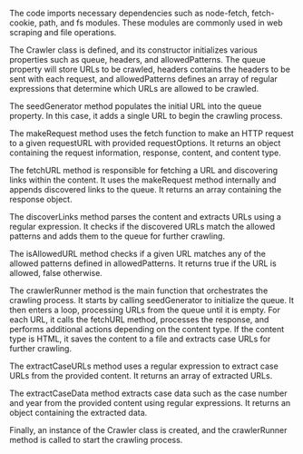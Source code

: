 The code imports necessary dependencies such as node-fetch, fetch-cookie, path, and fs modules. These modules are commonly used in web scraping and file operations.

The Crawler class is defined, and its constructor initializes various properties such as queue, headers, and allowedPatterns. The queue property will store URLs to be crawled, headers contains the headers to be sent with each request, and allowedPatterns defines an array of regular expressions that determine which URLs are allowed to be crawled.

The seedGenerator method populates the initial URL into the queue property. In this case, it adds a single URL to begin the crawling process.

The makeRequest method uses the fetch function to make an HTTP request to a given requestURL with provided requestOptions. It returns an object containing the request information, response, content, and content type.

The fetchURL method is responsible for fetching a URL and discovering links within the content. It uses the makeRequest method internally and appends discovered links to the queue. It returns an array containing the response object.

The discoverLinks method parses the content and extracts URLs using a regular expression. It checks if the discovered URLs match the allowed patterns and adds them to the queue for further crawling.

The isAllowedURL method checks if a given URL matches any of the allowed patterns defined in allowedPatterns. It returns true if the URL is allowed, false otherwise.

The crawlerRunner method is the main function that orchestrates the crawling process. It starts by calling seedGenerator to initialize the queue. It then enters a loop, processing URLs from the queue until it is empty. For each URL, it calls the fetchURL method, processes the response, and performs additional actions depending on the content type. If the content type is HTML, it saves the content to a file and extracts case URLs for further crawling.

The extractCaseURLs method uses a regular expression to extract case URLs from the provided content. It returns an array of extracted URLs.

The extractCaseData method extracts case data such as the case number and year from the provided content using regular expressions. It returns an object containing the extracted data.

Finally, an instance of the Crawler class is created, and the crawlerRunner method is called to start the crawling process.

